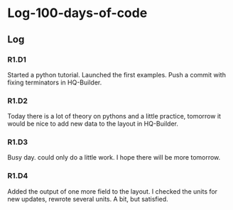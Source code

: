 # Log-100-days-of-code

## Log

### R1.D1 
Started a python tutorial. Launched the first examples. Push a commit with fixing terminators in HQ-Builder.

### R1.D2
Today there is a lot of theory on pythons and a little practice, tomorrow it would be nice to add new data to the layout in HQ-Builder.

### R1.D3
Busy day. could only do a little work. I hope there will be more tomorrow.

### R1.D4
Added the output of one more field to the layout. I checked the units for new updates, rewrote several units.
A bit, but satisfied.